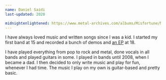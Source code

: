 ```yaml
---
name: Daniel Saidi
last-updated: 2020

midnightenlightened: https://www.metal-archives.com/albums/Misfortune/Midnightenlightened/20186
---
```


I have always loved music and written songs since I was a kid. I started my first band at 15 and recorded a bunch of demos and [an EP]({{page.midnightenlightened}}) at 18.

I have played everything from pop to rock and metal, done vocals in all bands and played guitars in some. I played in bands until 2008, when I became a dad. I then decided to only write music and play for fun, whenever I had time. The music I play on my own is guitar-based and pretty basic.